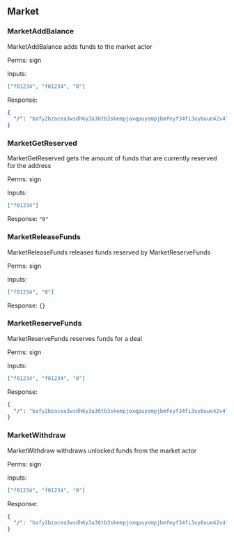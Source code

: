 ## Market

### MarketAddBalance

MarketAddBalance adds funds to the market actor

Perms: sign

Inputs:

```json
["f01234", "f01234", "0"]
```

Response:

```json
{
  "/": "bafy2bzacea3wsdh6y3a36tb3skempjoxqpuyompjbmfeyf34fi3uy6uue42v4"
}
```

### MarketGetReserved

MarketGetReserved gets the amount of funds that are currently reserved for the address

Perms: sign

Inputs:

```json
["f01234"]
```

Response: `"0"`

### MarketReleaseFunds

MarketReleaseFunds releases funds reserved by MarketReserveFunds

Perms: sign

Inputs:

```json
["f01234", "0"]
```

Response: `{}`

### MarketReserveFunds

MarketReserveFunds reserves funds for a deal

Perms: sign

Inputs:

```json
["f01234", "f01234", "0"]
```

Response:

```json
{
  "/": "bafy2bzacea3wsdh6y3a36tb3skempjoxqpuyompjbmfeyf34fi3uy6uue42v4"
}
```

### MarketWithdraw

MarketWithdraw withdraws unlocked funds from the market actor

Perms: sign

Inputs:

```json
["f01234", "f01234", "0"]
```

Response:

```json
{
  "/": "bafy2bzacea3wsdh6y3a36tb3skempjoxqpuyompjbmfeyf34fi3uy6uue42v4"
}
```
